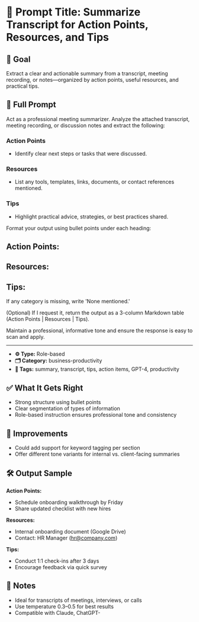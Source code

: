 # 📌 Prompt Title: Summarize Transcript for Action Points, Resources, and Tips

## 🎯 Goal
Extract a clear and actionable summary from a transcript, meeting recording, or notes—organized by action points, useful resources, and practical tips.

## 💬 Full Prompt
Act as a professional meeting summarizer. Analyze the attached transcript, meeting recording, or discussion notes and extract the following:

### Action Points
- Identify clear next steps or tasks that were discussed.

### Resources
- List any tools, templates, links, documents, or contact references mentioned.

### Tips
- Highlight practical advice, strategies, or best practices shared.

Format your output using bullet points under each heading:

**Action Points:**  
-  

**Resources:**  
-  

**Tips:**  
-  

If any category is missing, write 'None mentioned.'

(Optional) If I request it, return the output as a 3-column Markdown table (Action Points | Resources | Tips).

Maintain a professional, informative tone and ensure the response is easy to scan and apply.

---

- **⚙️ Type:** Role-based  
- **🗂️ Category:** business-productivity  
- **🧠 Tags:** summary, transcript, tips, action items, GPT-4, productivity  

## ✅ What It Gets Right
- Strong structure using bullet points  
- Clear segmentation of types of information  
- Role-based instruction ensures professional tone and consistency  

## 🧪 Improvements
- Could add support for keyword tagging per section  
- Offer different tone variants for internal vs. client-facing summaries  

## 🛠️ Output Sample

**Action Points:**  
- Schedule onboarding walkthrough by Friday  
- Share updated checklist with new hires  

**Resources:**  
- Internal onboarding document (Google Drive)  
- Contact: HR Manager (hr@company.com)  

**Tips:**  
- Conduct 1:1 check-ins after 3 days  
- Encourage feedback via quick survey  

## 📓 Notes
- Ideal for transcripts of meetings, interviews, or calls  
- Use temperature 0.3–0.5 for best results  
- Compatible with Claude, ChatGPT-